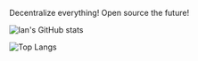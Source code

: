 Decentralize everything! Open source the future!

![Ian's GitHub stats](https://github-readme-stats.vercel.app/api?username=NateBrune&show_icons=true&theme=transparent)

![Top Langs](https://github-readme-stats.vercel.app/api/top-langs/?username=NateBrune&layout=compact)



<!---
NateBrune/NateBrune is a ✨ special ✨ repository because its `README.md` (this file) appears on your GitHub profile.
You can click the Preview link to take a look at your changes.
--->
